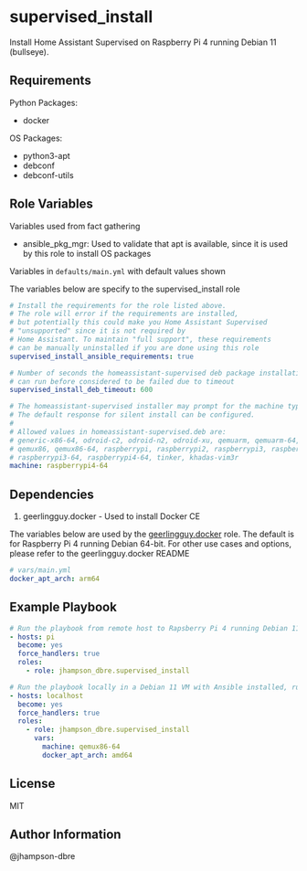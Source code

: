 supervised_install
=========

Install Home Assistant Supervised on Raspberry Pi 4 running Debian 11 (bullseye).

Requirements
------------

Python Packages:

- docker

OS Packages:

- python3-apt
- debconf
- debconf-utils

Role Variables
--------------

Variables used from fact gathering

- ansible_pkg_mgr: Used to validate that apt is available, since it is used by this role to install OS packages

Variables in `defaults/main.yml` with default values shown

The variables below are specify to the supervised_install role

```yaml
# Install the requirements for the role listed above.
# The role will error if the requirements are installed,
# but potentially this could make you Home Assistant Supervised
# "unsupported" since it is not required by
# Home Assistant. To maintain "full support", these requirements
# can be manually uninstalled if you are done using this role
supervised_install_ansible_requirements: true

# Number of seconds the homeassistant-supervised deb package installation
# can run before considered to be failed due to timeout
supervised_install_deb_timeout: 600

# The homeassistant-supervised installer may prompt for the machine type.
# The default response for silent install can be configured.
#
# Allowed values in homeassistant-supervised.deb are:
# generic-x86-64, odroid-c2, odroid-n2, odroid-xu, qemuarm, qemuarm-64,
# qemux86, qemux86-64, raspberrypi, raspberrypi2, raspberrypi3, raspberrypi4,
# raspberrypi3-64, raspberrypi4-64, tinker, khadas-vim3r
machine: raspberrypi4-64
```

Dependencies
------------

1. geerlingguy.docker - Used to install Docker CE

The variables below are used by the [geerlingguy.docker](https://github.com/geerlingguy/ansible-role-docker) role. The default is for Raspberry Pi 4 running Debian 64-bit. For other use cases and options, please refer to the geerlingguy.docker README

```yaml
# vars/main.yml
docker_apt_arch: arm64
```

Example Playbook
----------------

```yaml
# Run the playbook from remote host to Rapsberry Pi 4 running Debian 11 64-bit
- hosts: pi
  become: yes
  force_handlers: true
  roles:
    - role: jhampson_dbre.supervised_install
```

```yaml
# Run the playbook locally in a Debian 11 VM with Ansible installed, running in Hyper-V on Windows
- hosts: localhost
  become: yes
  force_handlers: true
  roles:
    - role: jhampson_dbre.supervised_install
      vars:
        machine: qemux86-64
        docker_apt_arch: amd64
```

License
-------

MIT

Author Information
------------------

@jhampson-dbre
